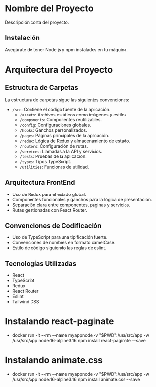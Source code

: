# Nombre del Proyecto

Descripción corta del proyecto.

## Instalación

Asegúrate de tener Node.js y npm instalados en tu máquina.

# Arquitectura del Proyecto

## Estructura de Carpetas

La estructura de carpetas sigue las siguientes convenciones:

- `/src`: Contiene el código fuente de la aplicación.
  - `/assets`: Archivos estáticos como imágenes y estilos.
  - `/components`: Componentes reutilizables.
  - `/config`: Configuraciones globales.
  - `/hooks`: Ganchos personalizados.
  - `/pages`: Páginas principales de la aplicación.
  - `/redux`: Lógica de Redux y almacenamiento de estado.
  - `/routers`: Configuración de rutas.
  - `/services`: Llamadas a la API y servicios.
  - `/tests`: Pruebas de la aplicación.
  - `/types`: Tipos TypeScript.
  - `/utilities`: Funciones de utilidad.

## Arquitectura FrontEnd

- Uso de Redux para el estado global.
- Componentes funcionales y ganchos para la lógica de presentación.
- Separación clara entre componentes, páginas y servicios.
- Rutas gestionadas con React Router.

## Convenciones de Codificación

- Uso de TypeScript para una tipificación fuerte.
- Convenciones de nombres en formato camelCase.
- Estilo de código siguiendo las reglas de eslint.

## Tecnologías Utilizadas

- React
- TypeScript
- Redux
- React Router
- Eslint
- Tailwind CSS

# Instalando react-paginate

- docker run -it --rm --name myappnode -v "$PWD":/usr/src/app -w /usr/src/app node:16-alpine3.16 npm install react-paginate --save

# Instalando animate.css

- docker run -it --rm --name myappnode -v "$PWD":/usr/src/app -w /usr/src/app node:16-alpine3.16 npm install animate.css --save
